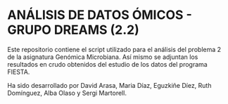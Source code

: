 # ANÁLISIS DE DATOS ÓMICOS - GRUPO DREAMS (2.2)

Este repositorio contiene el script utilizado para el análisis del problema 2 de la asignatura Genómica Microbiana. Así mismo se adjuntan los resultados en crudo obtenidos del estudio de los datos del programa FIESTA. 

Ha sido desarrollado por David Arasa, Maria Díaz, Eguzkiñe Díez, Ruth Domínguez, Alba Olaso y Sergi Martorell.

